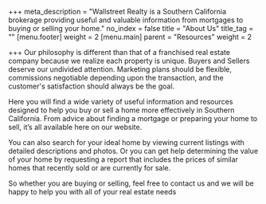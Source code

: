 +++
meta_description = "Wallstreet Realty is a Southern California brokerage providing useful and valuable information from mortgages to buying or selling your home."
no_index = false
title = "About Us"
title_tag = ""
[menu.footer]
weight = 2
[menu.main]
parent = "Resources"
weight = 2

+++
Our philosophy is different than that of a franchised real estate company because we realize each property is unique. Buyers and Sellers deserve our undivided attention. Marketing plans should be flexible, commissions negotiable depending upon the transaction, and the customer's satisfaction should always be the goal.

Here you will find a wide variety of useful information and resources designed to help you buy or sell a home more effectively in Southern California. From advice about finding a mortgage or preparing your home to sell, it’s all available here on our website.

You can also search for your ideal home by viewing current listings with detailed descriptions and photos. Or you can get help determining the value of your home by requesting a report that includes the prices of similar homes that recently sold or are currently for sale.

So whether you are buying or selling, feel free to contact us and we will be happy to help you with all of your real estate needs